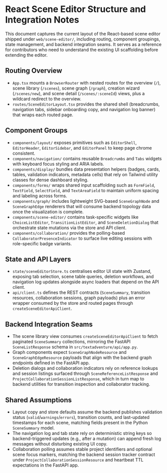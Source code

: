 # React Scene Editor Structure and Integration Notes

This document captures the current layout of the React-based scene editor shipped under `web/scene-editor/`, including routing, component groupings, state management, and backend integration seams. It serves as a reference for contributors who need to understand the existing UI scaffolding before extending the editor.

## Routing Overview
- `App.tsx` mounts a `BrowserRouter` with nested routes for the overview (`/`), scene library (`/scenes`), scene graph (`/graph`), creation wizard (`/scenes/new`), and scene detail (`/scenes/:sceneId`) views, plus a wildcard redirect to the overview.
- `routes/SceneEditorLayout.tsx` provides the shared shell (breadcrumbs, navigation tabs, sidebar onboarding copy, and navigation log banner) that wraps each routed page.

## Component Groups
- `components/layout/` exposes primitives such as `EditorShell`, `EditorHeader`, `EditorSidebar`, and `EditorPanel` to keep page chrome consistent.
- `components/navigation/` contains reusable `Breadcrumbs` and `Tabs` widgets with keyboard focus styling and ARIA labels.
- `components/display/` bundles data presentation helpers (badges, cards, tables, validation indicators, metadata cells) that rely on Tailwind utility classes for dense dashboard styling.
- `components/forms/` wraps shared input scaffolding such as `FormField`, `TextField`, `SelectField`, and `TextAreaField` to maintain uniform spacing and labeling across forms.
- `components/graph/` includes lightweight SVG-based `SceneGraphNode` and `SceneGraphEdge` renderers that will consume backend topology data once the visualization is complete.
- `components/scene-editor/` contains task-specific widgets like `ChoiceListEditor`, `TransitionListEditor`, and `SceneDeletionDialog` that orchestrate state mutations via the store and API client.
- `components/collaboration/` provides the polling-based `CollaboratorPresenceIndicator` to surface live editing sessions with role-specific badge variants.

## State and API Layers
- `state/sceneEditorStore.ts` centralises editor UI state with Zustand, exposing tab selection, scene table queries, deletion workflows, and navigation log updates alongside async loaders that depend on the API client.
- `api/client.ts` defines the REST contracts (`SceneSummary`, transition resources, collaboration sessions, graph payloads) plus an error wrapper consumed by the store and routed pages through `createSceneEditorApiClient`.

## Backend Integration Seams
- The scene library view consumes `createSceneEditorApiClient` to fetch paginated `SceneSummary` collections, mirroring the FastAPI `SceneListResponse` schema in `src/textadventure/api/app.py`.
- Graph components expect `SceneGraphNodeResource` and `SceneGraphEdgeResource` payloads that align with the backend graph endpoints defined in the FastAPI app.
- Deletion dialogs and collaboration indicators rely on reference lookups and session listings surfaced through `SceneReferenceListResponse` and `ProjectCollaborationSessionListResponse`, which in turn map to backend utilities for transition inspection and collaborator tracking.

## Shared Assumptions
- Layout copy and store defaults assume the backend publishes validation status (`valid`/`warnings`/`errors`), transition counts, and last-updated timestamps for each scene, matching fields present in the Python `SceneSummary` model.
- The navigation log and tab state rely on deterministic string keys so backend-triggered updates (e.g., after a mutation) can append fresh log messages without disturbing existing UI copy.
- Collaboration polling assumes stable project identifiers and optional scene focus markers, matching the backend session tracker contract under `ProjectCollaborationSessionResource` and heartbeat TTL expectations in the FastAPI app.
